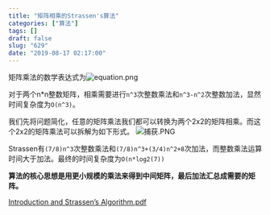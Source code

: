 ```yaml
---
title: "矩阵相乘的Strassen's算法"
categories: ["算法"]
tags: []
draft: false
slug: "629"
date: "2019-08-17 02:17:00"
---
```


矩阵乘法的数学表达式为![equation.png][1]

对于两个n*n整数矩阵，相乘需要进行`n^3`次整数乘法和`n^3-n^2`次整数加法，显然时间复杂度为`O(n^3)`。

我们先将问题简化，任意的矩阵乘法我们都可以转换为两个2x2的矩阵相乘。而这个2x2的矩阵乘法可以拆解为如下形式。
![捕获.PNG][2]

Strassen有`(7/8)n^3`次整数乘法和`(7/8)n^3+(3/4)n^2+8`次加法，而整数乘法运算时间大于加法。最终的时间复杂度为`O(n*log2(7))`

**算法的核心思想是用更小规模的乘法来得到中间矩阵，最后加法汇总成需要的矩阵。**

[Introduction and Strassen’s Algorithm.pdf][4]


  [1]: https://zhangchen915.com/usr/uploads/2019/08/1300790795.png
  [2]: https://zhangchen915.com/usr/uploads/2019/08/636473684.png
  [3]: https://zhangchen915.com/usr/uploads/2019/08/3252040619.png
  [4]: https://zhangchen915.com/usr/uploads/2019/08/2947691384.pdf
